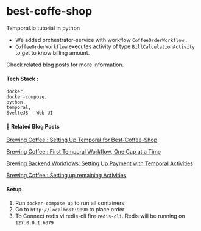 # best-coffe-shop
Temporal.io tutorial in python

- We added orchestrator-service with workflow `CoffeeOrderWorkflow` . 
- `CoffeeOrderWorkflow` executes activity of type `BillCalculationActivity`  to get to know billing amount.

Check related blog posts for more information.


#### Tech Stack :
    docker, 
    docker-compose, 
    python, 
    temporal, 
    SvelteJS - Web UI


#### 📖 Related Blog Posts

[Brewing Coffee : Setting Up Temporal for Best-Coffee-Shop](https://anieruddha.hashnode.dev/temporal-tutorial-docker-setup)

[Brewing Coffee : First Temporal Workflow, One Cup at a Time](https://anieruddha.hashnode.dev/temporal-tutorial-first-workflow)

[Brewing Backend Workflows: Setting Up Payment with Temporal Activities](https://anieruddha.hashnode.dev/temporal-tutorial-first-activity)

[Brewing Coffee : Setting up remaining Activities](https://anieruddha.hashnode.dev/brewing-coffee-setting-up-remaining-activities)

#### Setup
1. Run `docker-compose up` to run all containers.
2. Go to `http://localhost:9090` to place order
3. To Connect redis vi redis-cli fire `redis-cli`. Redis will be running on `127.0.0.1:6379` 
